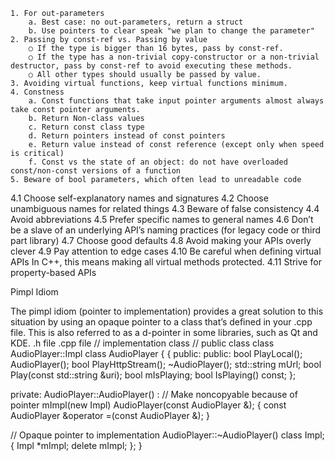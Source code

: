 
	1. For out-parameters
		a. Best case: no out-parameters, return a struct
		b. Use pointers to clear speak "we plan to change the parameter"
	2. Passing by const-ref vs. Passing by value
		○ If the type is bigger than 16 bytes, pass by const-ref.
		○ If the type has a non-trivial copy-constructor or a non-trivial destructor, pass by const-ref to avoid executing these methods.
		○ All other types should usually be passed by value.
	3. Avoiding virtual functions, keep virtual functions minimum.
	4. Constness
		a. Const functions that take input pointer arguments almost always take const pointer arguments.
		b. Return Non-class values
		c. Return const class type
		d. Return pointers instead of const pointers
		e. Return value instead of const reference (except only when speed is critical)
		f. Const vs the state of an object: do not have overloaded const/non-const versions of a function
	5. Beware of bool parameters, which often lead to unreadable code
	
	

4.1 Choose self-explanatory names and signatures
4.2 Choose unambiguous names for related things
4.3 Beware of false consistency
4.4 Avoid abbreviations
4.5 Prefer specific names to general names
4.6 Don’t be a slave of an underlying API’s naming practices (for legacy code or third part library)
4.7 Choose good defaults
4.8 Avoid making your APIs overly clever
4.9 Pay attention to edge cases
4.10 Be careful when defining virtual APIs
	In C++, this means making all virtual methods protected.
4.11 Strive for property-based APIs
	
Pimpl Idiom

The pimpl idiom (pointer to implementation) provides a great solution to this situation by using an opaque pointer to a class that’s defined in your .cpp file. This is also referred to as a d-pointer in some libraries, such as Qt and KDE.
.h file	.cpp file
	// implementation class
// public class	class AudioPlayer::Impl
class AudioPlayer	{
{	public:
public:	bool PlayLocal();
AudioPlayer();	bool PlayHttpStream();
~AudioPlayer();	
	std::string mUrl;
bool Play(const std::string &uri);	bool mIsPlaying;
bool IsPlaying() const;	};
	
private:	AudioPlayer::AudioPlayer() :
// Make noncopyable because of pointer	mImpl(new Impl)
AudioPlayer(const AudioPlayer &);	{
const AudioPlayer &operator =(const AudioPlayer &);	}
	
// Opaque pointer to implementation	AudioPlayer::~AudioPlayer()
class Impl;	{
Impl *mImpl;	delete mImpl;
};	}



